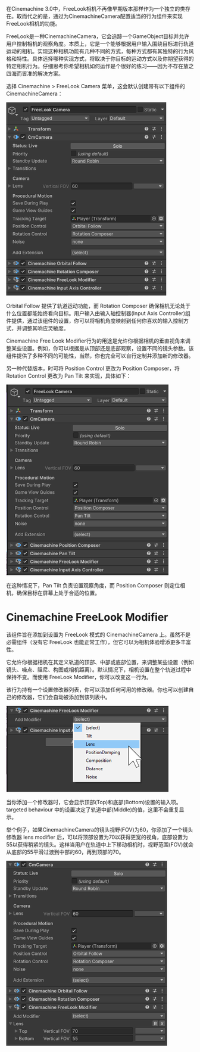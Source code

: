 在Cinemachine 3.0中，FreeLook相机不再像早期版本那样作为一个独立的类存在。取而代之的是，通过为CinemachineCamera配置适当的行为组件来实现FreeLook相机的功能。

FreeLook是一种CinemachineCamera，它会追踪一个GameObject目标并允许用户控制相机的观察角度。本质上，它是一个能够根据用户输入围绕目标进行轨道运动的相机。实现这种相机功能有几种不同的方式，每种方式都有其独特的行为风格和特性。具体选择哪种实现方式，将取决于你目标的运动方式以及你期望获得的特定相机行为。仔细思考你希望相机如何运作是个很好的练习——因为不存在放之四海而皆准的解决方案。

选择 Cinemachine > FreeLook Camera 菜单，这会默认创建带有以下组件的 CinemachineCamera：

![DefaultFreeLookInspector](../Images/DefaultFreeLookInspector.png)

Orbital Follow 提供了轨道运动功能，而 Rotation Composer 确保相机无论处于什么位置都能始终看向目标。用户输入由输入轴控制器(Input Axis Controller)组件提供，通过该组件的设置，你可以将相机角度映射到任何你喜欢的输入控制方式，并调整其响应灵敏度。

Cinemachine Free Look Modifier行为的用途是允许你根据相机的垂直视角来调整某些设置。例如，你可以根据是从顶部还是底部观察，设置不同的镜头参数。该组件提供了多种不同的可能性，当然，你也完全可以自行定制并添加新的修改器。

另一种代替版本，时可将 Position Control 更改为 Position Composer，将 Rotation Control 更改为 Pan Tilt 来实现，具体如下：

![AlternativeFreeLookInspector](../Images/AlternativeFreeLookInspector.png)

在这种情况下，Pan Tilt 负责设置观察角度，而 Position Composer 则定位相机，确保目标在屏幕上处于合适的位置。

# Cinemachine FreeLook Modifier

该组件旨在添加到设置为 FreeLook 模式的 CinemachineCamera 上。虽然不是必需组件（没有它 FreeLook 也能正常工作），但它可以为相机体验增添更多丰富性。

它允许你根据相机在其定义轨道的顶部、中部或底部位置，来调整某些设置（例如镜头、噪点、阻尼、构图或相机距离）。默认情况下，相机设置在整个轨道过程中保持不变。而使用 FreeLook Modifier，你可以改变这一行为。

该行为持有一个设置修改器列表，你可以添加任何可用的修改器。你也可以创建自己的修改器，它们会自动被添加到该列表中。

![FreeLookModifierInspector](../Images/FreeLookModifierInspector.png)

当你添加一个修改器时，它会显示顶部(Top)和底部(Bottom)设置的输入项。 targeted behaviour 中的设置决定了轨道中部(Middle)的值，这里不会重复显示。

举个例子，如果CinemachineCamera的镜头视野(FOV)为60，你添加了一个镜头修改器 lens modifier 后，可以将顶部设置为70以获得更宽的视角，底部设置为55以获得稍紧的镜头。这样当用户在轨道中上下移动相机时，视野范围(FOV)就会从底部的55平滑过渡到中部的60，再到顶部的70。

![FreeLookModifierInspectorLens](../Images/FreeLookModifierInspectorLens.png)

